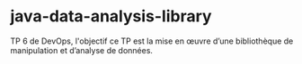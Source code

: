 # java-data-analysis-library
TP 6 de DevOps, l'objectif ce TP est  la mise en œuvre d’une bibliothèque de manipulation et d’analyse de données.
